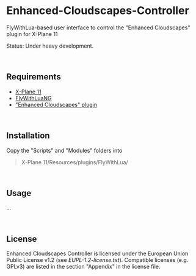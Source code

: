 # Enhanced-Cloudscapes-Controller
FlyWithLua-based user interface to control the "Enhanced Cloudscapes" plugin for X-Plane 11  

Status: Under heavy development.

&nbsp;

## Requirements

- [X-Plane 11](https://www.x-plane.com/)
- [FlyWithLuaNG](https://forums.x-plane.org/index.php?/files/file/38445-flywithlua-ng-next-generation-edition-for-x-plane-11-win-lin-mac/)
- [ "Enhanced Cloudscapes" plugin](https://forums.x-plane.org/index.php?/files/file/65005-enhanced-cloudscapes/)

&nbsp;

## Installation

Copy the "Scripts" and "Modules" folders into
> X-Plane 11/Resources/plugins/FlyWithLua/

&nbsp;

## Usage

...

&nbsp;

## License

Enhanced Cloudscapes Controller is licensed under the European Union Public License v1.2 (see _EUPL-1.2-license.txt_). Compatible licenses (e.g. GPLv3) are listed  in the section "Appendix" in the license file.
